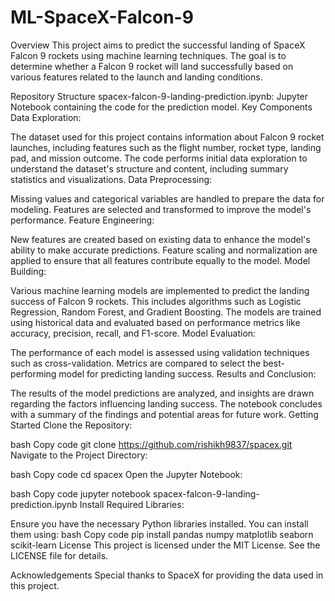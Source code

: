 # ML-SpaceX-Falcon-9
Overview
This project aims to predict the successful landing of SpaceX Falcon 9 rockets using machine learning techniques. The goal is to determine whether a Falcon 9 rocket will land successfully based on various features related to the launch and landing conditions.

Repository Structure
spacex-falcon-9-landing-prediction.ipynb: Jupyter Notebook containing the code for the prediction model.
Key Components
Data Exploration:

The dataset used for this project contains information about Falcon 9 rocket launches, including features such as the flight number, rocket type, landing pad, and mission outcome.
The code performs initial data exploration to understand the dataset's structure and content, including summary statistics and visualizations.
Data Preprocessing:

Missing values and categorical variables are handled to prepare the data for modeling.
Features are selected and transformed to improve the model's performance.
Feature Engineering:

New features are created based on existing data to enhance the model's ability to make accurate predictions.
Feature scaling and normalization are applied to ensure that all features contribute equally to the model.
Model Building:

Various machine learning models are implemented to predict the landing success of Falcon 9 rockets. This includes algorithms such as Logistic Regression, Random Forest, and Gradient Boosting.
The models are trained using historical data and evaluated based on performance metrics like accuracy, precision, recall, and F1-score.
Model Evaluation:

The performance of each model is assessed using validation techniques such as cross-validation.
Metrics are compared to select the best-performing model for predicting landing success.
Results and Conclusion:

The results of the model predictions are analyzed, and insights are drawn regarding the factors influencing landing success.
The notebook concludes with a summary of the findings and potential areas for future work.
Getting Started
Clone the Repository:

bash
Copy code
git clone https://github.com/rishikh9837/spacex.git
Navigate to the Project Directory:

bash
Copy code
cd spacex
Open the Jupyter Notebook:

bash
Copy code
jupyter notebook spacex-falcon-9-landing-prediction.ipynb
Install Required Libraries:

Ensure you have the necessary Python libraries installed. You can install them using:
bash
Copy code
pip install pandas numpy matplotlib seaborn scikit-learn
License
This project is licensed under the MIT License. See the LICENSE file for details.

Acknowledgements
Special thanks to SpaceX for providing the data used in this project.
